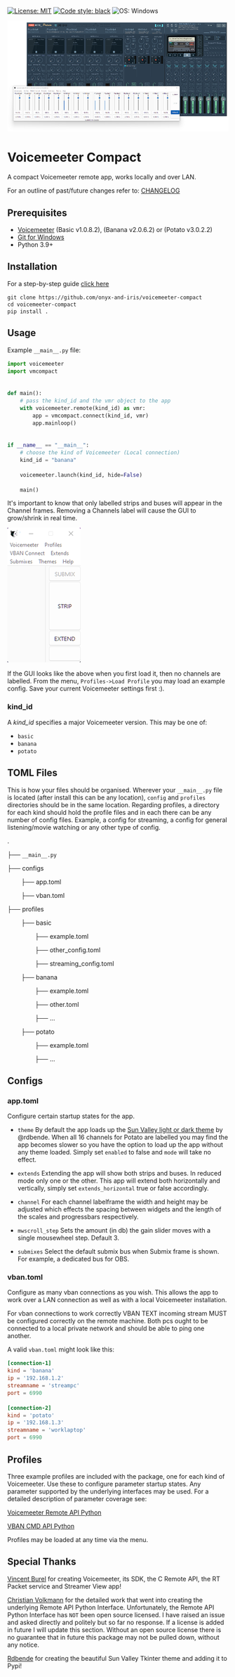 [![License: MIT](https://img.shields.io/badge/License-MIT-yellow.svg)](https://github.com/onyx-and-iris/voicemeeter-compact/blob/main/LICENSE)
[![Code style: black](https://img.shields.io/badge/code%20style-black-000000.svg)](https://github.com/psf/black)
![OS: Windows](https://img.shields.io/badge/os-windows-red)

![Image of app/potato size comparison](./doc_imgs/potatocomparisonsmaller.png)

# Voicemeeter Compact

A compact Voicemeeter remote app, works locally and over LAN.

For an outline of past/future changes refer to: [CHANGELOG](CHANGELOG.md)

## Prerequisites

-   [Voicemeeter](https://voicemeeter.com/) (Basic v1.0.8.2), (Banana v2.0.6.2) or (Potato v3.0.2.2)
-   [Git for Windows](https://gitforwindows.org/)
-   Python 3.9+

## Installation

For a step-by-step guide [click here](INSTALLATION.md)

```
git clone https://github.com/onyx-and-iris/voicemeeter-compact
cd voicemeeter-compact
pip install .
```

## Usage

Example `__main__.py` file:

```python
import voicemeeter
import vmcompact


def main():
    # pass the kind_id and the vmr object to the app
    with voicemeeter.remote(kind_id) as vmr:
        app = vmcompact.connect(kind_id, vmr)
        app.mainloop()


if __name__ == "__main__":
    # choose the kind of Voicemeeter (Local connection)
    kind_id = "banana"

    voicemeeter.launch(kind_id, hide=False)

    main()
```

It's important to know that only labelled strips and buses will appear in the Channel frames. Removing a Channels label will cause the GUI to grow/shrink in real time.

![Image of unlabelled app](./doc_imgs/nolabels.png)

If the GUI looks like the above when you first load it, then no channels are labelled. From the menu, `Profiles->Load Profile` you may load an example config. Save your current Voicemeeter settings first :).

### kind_id

A _kind_id_ specifies a major Voicemeeter version. This may be one of:

-   `basic`
-   `banana`
-   `potato`

## TOML Files

This is how your files should be organised. Wherever your `__main__.py` file is located (after install this can be any location), `config` and `profiles` directories
should be in the same location.
Regarding profiles, a directory for each kind should hold the profile files and in each there can be any number of config files. Example, a config for streaming, a config for general listening/movie watching or any other type of config.

.

├── `__main__.py`

├── configs

&nbsp;&nbsp;&nbsp;&nbsp;&nbsp;&nbsp;&nbsp;&nbsp;├── app.toml

&nbsp;&nbsp;&nbsp;&nbsp;&nbsp;&nbsp;&nbsp;&nbsp;├── vban.toml

├── profiles

&nbsp;&nbsp;&nbsp;&nbsp;&nbsp;&nbsp;&nbsp;&nbsp;├── basic

&nbsp;&nbsp;&nbsp;&nbsp;&nbsp;&nbsp;&nbsp;&nbsp;&nbsp;&nbsp;&nbsp;&nbsp;&nbsp;&nbsp;&nbsp;&nbsp;├── example.toml

&nbsp;&nbsp;&nbsp;&nbsp;&nbsp;&nbsp;&nbsp;&nbsp;&nbsp;&nbsp;&nbsp;&nbsp;&nbsp;&nbsp;&nbsp;&nbsp;├── other_config.toml

&nbsp;&nbsp;&nbsp;&nbsp;&nbsp;&nbsp;&nbsp;&nbsp;&nbsp;&nbsp;&nbsp;&nbsp;&nbsp;&nbsp;&nbsp;&nbsp;├── streaming_config.toml

&nbsp;&nbsp;&nbsp;&nbsp;&nbsp;&nbsp;&nbsp;&nbsp;├── banana

&nbsp;&nbsp;&nbsp;&nbsp;&nbsp;&nbsp;&nbsp;&nbsp;&nbsp;&nbsp;&nbsp;&nbsp;&nbsp;&nbsp;&nbsp;&nbsp;├── example.toml

&nbsp;&nbsp;&nbsp;&nbsp;&nbsp;&nbsp;&nbsp;&nbsp;&nbsp;&nbsp;&nbsp;&nbsp;&nbsp;&nbsp;&nbsp;&nbsp;├── other.toml

&nbsp;&nbsp;&nbsp;&nbsp;&nbsp;&nbsp;&nbsp;&nbsp;&nbsp;&nbsp;&nbsp;&nbsp;&nbsp;&nbsp;&nbsp;&nbsp;├── ...

&nbsp;&nbsp;&nbsp;&nbsp;&nbsp;&nbsp;&nbsp;&nbsp;├── potato

&nbsp;&nbsp;&nbsp;&nbsp;&nbsp;&nbsp;&nbsp;&nbsp;&nbsp;&nbsp;&nbsp;&nbsp;&nbsp;&nbsp;&nbsp;&nbsp;├── example.toml

&nbsp;&nbsp;&nbsp;&nbsp;&nbsp;&nbsp;&nbsp;&nbsp;&nbsp;&nbsp;&nbsp;&nbsp;&nbsp;&nbsp;&nbsp;&nbsp;├── ...

## Configs

### app.toml

Configure certain startup states for the app.

-   `theme`
    By default the app loads up the [Sun Valley light or dark theme](https://github.com/rdbende/Sun-Valley-ttk-theme) by @rdbende. When all 16 channels for Potato are labelled you may find the app becomes slower so you have the option to load up the app without any theme loaded. Simply set `enabled` to false and `mode` will take no effect.

-   `extends`
    Extending the app will show both strips and buses. In reduced mode only one or the other. This app will extend both horizontally and vertically, simply set `extends_horizontal` true or false accordingly.

-   `channel`
    For each channel labelframe the width and height may be adjusted which effects the spacing between widgets and the length of the scales and progressbars respectively.

-   `mwscroll_step`
    Sets the amount (in db) the gain slider moves with a single mousewheel step. Default 3.

-   `submixes`
    Select the default submix bus when Submix frame is shown. For example, a dedicated bus for OBS.

### vban.toml

Configure as many vban connections as you wish. This allows the app to work over a LAN connection as well as with a local Voicemeeter installation.

For vban connections to work correctly VBAN TEXT incoming stream MUST be configured correctly on the remote machine. Both pcs ought to be connected to a local private network and should be able to ping one another.

A valid `vban.toml` might look like this:

```toml
[connection-1]
kind = 'banana'
ip = '192.168.1.2'
streamname = 'streampc'
port = 6990

[connection-2]
kind = 'potato'
ip = '192.168.1.3'
streamname = 'worklaptop'
port = 6990
```

## Profiles

Three example profiles are included with the package, one for each kind of Voicemeeter. Use these to configure parameter startup states. Any parameter supported by the underlying interfaces may be used. For a detailed description of parameter coverage see:

[Voicemeeter Remote API Python](https://github.com/onyx-and-iris/voicemeeter-api-python)

[VBAN CMD API Python](https://github.com/onyx-and-iris/vban-cmd-python)

Profiles may be loaded at any time via the menu.

## Special Thanks

[Vincent Burel](https://github.com/vburel2018) for creating Voicemeeter, its SDK, the C Remote API, the RT Packet service and Streamer View app!

[Christian Volkmann](https://github.com/chvolkmann/voicemeeter-remote-python) for the detailed work that went into creating the underlying Remote API Python Interface.
Unfortunately, the Remote API Python Interface has `NOT` been open source licensed. I have raised an issue and asked directly and politely but so far no response. If a license is added in future I will update this section. Without an open source license there is no guarantee that in future this package may not be pulled down, without any notice.

[Rdbende](https://github.com/rdbende) for creating the beautiful Sun Valley Tkinter theme and adding it to Pypi!

